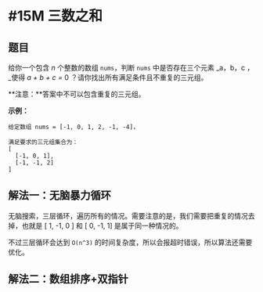# \#15M 三数之和

## 题目

给你一个包含 _n_ 个整数的数组 `nums`，判断 `nums` 中是否存在三个元素 _a，b，c ，_使得 _a + b + c =_ 0 ？请你找出所有满足条件且不重复的三元组。

**注意：**答案中不可以包含重复的三元组。

**示例：**

```text
给定数组 nums = [-1, 0, 1, 2, -1, -4]，

满足要求的三元组集合为：
[
  [-1, 0, 1],
  [-1, -1, 2]
]
```

## 解法一：无脑暴力循环

无脑搜索，三层循环，遍历所有的情况。需要注意的是，我们需要把重复的情况去掉，也就是 \[ 1, -1, 0 \] 和 \[ 0, -1, 1\] 是属于同一种情况的。

不过三层循环会达到 `O(n^3)` 的时间复杂度，所以会报超时错误，所以算法还需要优化。

## 解法二：数组排序+双指针






